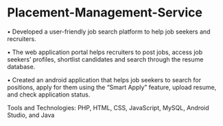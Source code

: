 # Placement-Management-Service

• Developed a user-friendly job search platform to help job seekers and recruiters.

• The web application portal helps recruiters to post jobs, access job seekers’ profiles, shortlist candidates and search through the resume database.

• Created an android application that helps job seekers to search for positions, apply for them using the “Smart Apply” feature, upload resume, and check application status.

Tools and Technologies: PHP, HTML, CSS, JavaScript, MySQL, Android Studio, and Java
